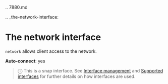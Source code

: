 .. 7880.md

.. _the-network-interface:

# The network interface

`network` allows client access to the network.

**Auto-connect**: yes

> ⓘ  This is a snap interface. See [Interface management](/t/interface-management/6154) and [Supported interfaces](/t/supported-interfaces/7744) for further details on how interfaces are used.